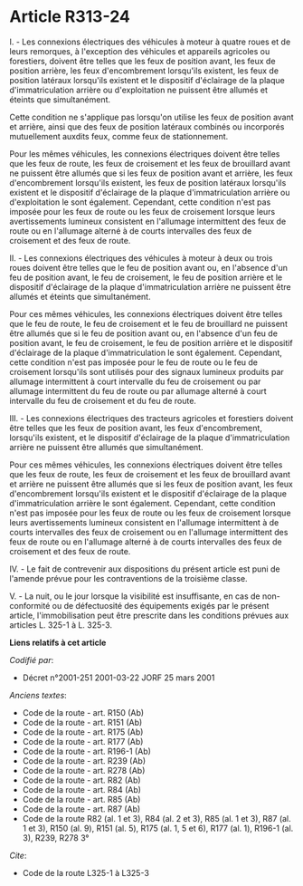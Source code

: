 # Article R313-24

I. - Les connexions électriques des véhicules à moteur à quatre roues et de leurs remorques, à l'exception des véhicules et
appareils agricoles ou forestiers, doivent être telles que les feux de position avant, les feux de position arrière, les feux
d'encombrement lorsqu'ils existent, les feux de position latéraux lorsqu'ils existent et le dispositif d'éclairage de la
plaque d'immatriculation arrière ou d'exploitation ne puissent être allumés et éteints que simultanément.

Cette condition ne s'applique pas lorsqu'on utilise les feux de position avant et arrière, ainsi que des feux de position
latéraux combinés ou incorporés mutuellement auxdits feux, comme feux de stationnement.

Pour les mêmes véhicules, les connexions électriques doivent être telles que les feux de route, les feux de croisement et les
feux de brouillard avant ne puissent être allumés que si les feux de position avant et arrière, les feux d'encombrement
lorsqu'ils existent, les feux de position latéraux lorsqu'ils existent et le dispositif d'éclairage de la plaque
d'immatriculation arrière ou d'exploitation le sont également. Cependant, cette condition n'est pas imposée pour les feux de
route ou les feux de croisement lorsque leurs avertissements lumineux consistent en l'allumage intermittent des feux de route
ou en l'allumage alterné à de courts intervalles des feux de croisement et des feux de route.

II. - Les connexions électriques des véhicules à moteur à deux ou trois roues doivent être telles que le feu de position
avant ou, en l'absence d'un feu de position avant, le feu de croisement, le feu de position arrière et le dispositif
d'éclairage de la plaque d'immatriculation arrière ne puissent être allumés et éteints que simultanément.

Pour ces mêmes véhicules, les connexions électriques doivent être telles que le feu de route, le feu de croisement et le feu
de brouillard ne puissent être allumés que si le feu de position avant ou, en l'absence d'un feu de position avant, le feu de
croisement, le feu de position arrière et le dispositif d'éclairage de la plaque d'immatriculation le sont également.
Cependant, cette condition n'est pas imposée pour le feu de route ou le feu de croisement lorsqu'ils sont utilisés pour des
signaux lumineux produits par allumage intermittent à court intervalle du feu de croisement ou par allumage intermittent du
feu de route ou par allumage alterné à court intervalle du feu de croisement et du feu de route.

III. - Les connexions électriques des tracteurs agricoles et forestiers doivent être telles que les feux de position avant,
les feux d'encombrement, lorsqu'ils existent, et le dispositif d'éclairage de la plaque d'immatriculation arrière ne puissent
être allumés que simultanément.

Pour ces mêmes véhicules, les connexions électriques doivent être telles que les feux de route, les feux de croisement et les
feux de brouillard avant et arrière ne puissent être allumés que si les feux de position avant, les feux d'encombrement
lorsqu'ils existent et le dispositif d'éclairage de la plaque d'immatriculation arrière le sont également. Cependant, cette
condition n'est pas imposée pour les feux de route ou les feux de croisement lorsque leurs avertissements lumineux consistent
en l'allumage intermittent à de courts intervalles des feux de croisement ou en l'allumage intermittent des feux de route ou
en l'allumage alterné à de courts intervalles des feux de croisement et des feux de route.

IV. - Le fait de contrevenir aux dispositions du présent article est puni de l'amende prévue pour les contraventions de la
troisième classe.

V. - La nuit, ou le jour lorsque la visibilité est insuffisante, en cas de non-conformité ou de défectuosité des équipements
exigés par le présent article, l'immobilisation peut être prescrite dans les conditions prévues aux articles L. 325-1 à L.
325-3.

**Liens relatifs à cet article**

_Codifié par_:

  - Décret n°2001-251 2001-03-22 JORF 25 mars 2001

_Anciens textes_:

  - Code de la route - art. R150 (Ab)
  - Code de la route - art. R151 (Ab)
  - Code de la route - art. R175 (Ab)
  - Code de la route - art. R177 (Ab)
  - Code de la route - art. R196-1 (Ab)
  - Code de la route - art. R239 (Ab)
  - Code de la route - art. R278 (Ab)
  - Code de la route - art. R82 (Ab)
  - Code de la route - art. R84 (Ab)
  - Code de la route - art. R85 (Ab)
  - Code de la route - art. R87 (Ab)
  - Code de la route R82 (al. 1 et 3), R84 (al. 2 et 3), R85 (al. 1 et 3), R87 (al. 1 et 3), R150 (al. 9), R151 (al. 5), R175 (al. 1, 5 et 6), R177 (al. 1), R196-1 (al. 3), R239, R278 3°

_Cite_:

  - Code de la route L325-1 à L325-3

